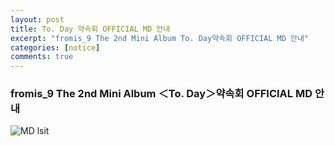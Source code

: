 ```yaml
---
layout: post
title: To. Day 약속회 OFFICIAL MD 안내
excerpt: "fromis_9 The 2nd Mini Album To. Day약속회 OFFICIAL MD 안내"
categories: [notice]
comments: true
---
```


### fromis_9 The 2nd Mini Album ＜To. Day＞약속회 OFFICIAL MD 안내

![MD lsit](http://cfile262.uf.daum.net/image/99075B3E5B1E604D175BA8)
